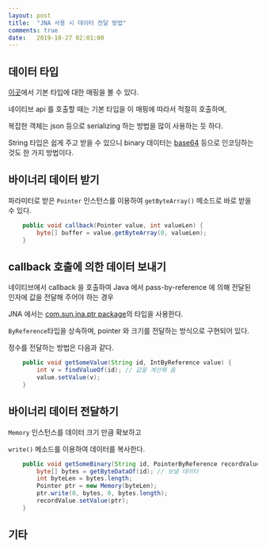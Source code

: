 ```yaml
---
layout: post
title:  "JNA 사용 시 데이터 전달 방법"
comments: true
date:   2019-10-27 02:01:00
---
```


## 데이터 타입

[이곳](https://github.com/java-native-access/jna/blob/master/www/Mappings.md)에서 기본 타입에 대한 매핑을 볼 수 있다.

네이티브 api 를 호출할 때는 기본 타입을 이 매핑에 따라서 적절히 호출하며,

복잡한 객체는 json 등으로 serializing 하는 방법을 많이 사용하는 듯 하다.

String 타입은 쉽게 주고 받을 수 있으니 binary 데이터는 [base64](https://en.wikipedia.org/wiki/Base64) 등으로 인코딩하는 것도 한 가지 방법이다.


## 바이너리 데이터 받기


파라미터로 받은 `Pointer` 인스턴스를 이용하여 `getByteArray()` 메소드로 바로 받을 수 있다.

```java
    public void callback(Pointer value, int valueLen) {
        byte[] buffer = value.getByteArray(0, valueLen);
    }
```

## callback 호출에 의한 데이터 보내기

네이티브에서 callback 을 호출하여 Java 에서 pass-by-reference 에 의해 전달된 인자에 값을 전달해 주어야 하는 경우

JNA 에서는 [com.sun.jna.ptr package](https://github.com/java-native-access/jna/tree/master/src/com/sun/jna/ptr)의 타입을 사용한다.

`ByReference`타입을 상속하며, pointer 와 크기를 전달하는 방식으로 구현되어 있다.

정수를 전달하는 방법은 다음과 같다.

```java
    public void getSomeValue(String id, IntByReference value) {
        int v = findValueOf(id); // 값을 계산해 옴
        value.setValue(v);
    }
```

## 바이너리 데이터 전달하기

`Memory` 인스턴스를 데이터 크기 만큼 확보하고

`write()` 메소드를 이용하여 데이터를 복사한다.

```java
    public void getSomeBinary(String id, PointerByReference recordValue, IntByReference recordValueLen) {
        byte[] bytes = getByteDataOf(id); // 보낼 데이터 
        int byteLen = bytes.length;
        Pointer ptr = new Memory(byteLen);
        ptr.write(0, bytes, 0, bytes.length);
        recordValue.setValue(ptr);
    }
```



## 기타
